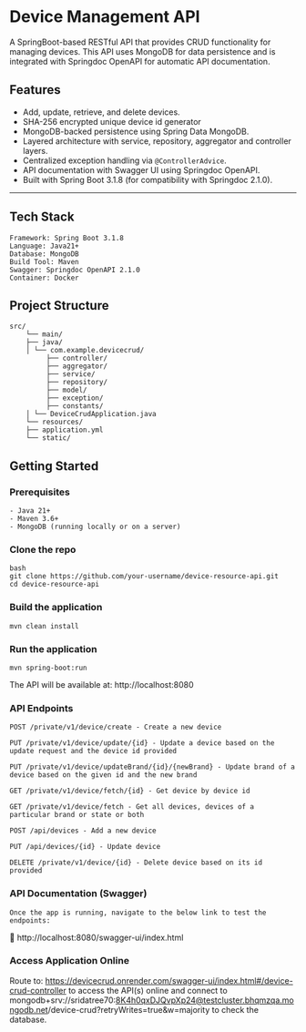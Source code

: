 # Device Management API

A SpringBoot-based RESTful API that provides CRUD functionality for managing devices. 
This API uses MongoDB for data persistence and is integrated with Springdoc OpenAPI for automatic API documentation.

## Features

- Add, update, retrieve, and delete devices.
- SHA-256 encrypted unique device id generator
- MongoDB-backed persistence using Spring Data MongoDB.
- Layered architecture with service, repository, aggregator and controller layers.
- Centralized exception handling via `@ControllerAdvice`.
- API documentation with Swagger UI using Springdoc OpenAPI.
- Built with Spring Boot 3.1.8 (for compatibility with Springdoc 2.1.0).

---

## Tech Stack
    Framework: Spring Boot 3.1.8
    Language: Java21+
    Database: MongoDB
    Build Tool: Maven
    Swagger: Springdoc OpenAPI 2.1.0 
    Container: Docker

## Project Structure

    src/
        └── main/
        ├── java/
        │ └── com.example.devicecrud/
             ├── controller/
             ├── aggregator/
             ├── service/
             ├── repository/
             ├── model/
             ├── exception/
             ├── constants/
        │ └── DeviceCrudApplication.java
        └── resources/
        ├── application.yml
        └── static/

##  Getting Started

### Prerequisites

    - Java 21+
    - Maven 3.6+
    - MongoDB (running locally or on a server)

### Clone the repo
    bash
    git clone https://github.com/your-username/device-resource-api.git
    cd device-resource-api

### Build the application

    mvn clean install

### Run the application

    mvn spring-boot:run

The API will be available at: http://localhost:8080

### API Endpoints
    POST /private/v1/device/create - Create a new device

    PUT /private/v1/device/update/{id} - Update a device based on the update request and the device id provided

    PUT /private/v1/device/updateBrand/{id}/{newBrand} - Update brand of a device based on the given id and the new brand
    
    GET /private/v1/device/fetch/{id} - Get device by device id

    GET /private/v1/device/fetch - Get all devices, devices of a particular brand or state or both
    
    POST /api/devices - Add a new device
    
    PUT /api/devices/{id} - Update device
    
    DELETE /private/v1/device/{id} - Delete device based on its id provided


### API Documentation (Swagger)
    Once the app is running, navigate to the below link to test the endpoints:

🔗 http://localhost:8080/swagger-ui/index.html


### Access Application Online

Route to: https://devicecrud.onrender.com/swagger-ui/index.html#/device-crud-controller to access the API(s) online 
and connect to mongodb+srv://sridatree70:8K4h0qxDJQvpXp24@testcluster.bhqmzqa.mongodb.net/device-crud?retryWrites=true&w=majority to check the database.